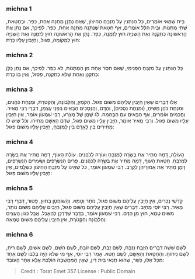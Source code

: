 
### michna 1
בֵּית שַׁמַּאי אוֹמְרִים, כָּל הַנִּתָּנִין עַל מִזְבֵּחַ הַחִיצוֹן, שֶׁאִם נְתָנָן מַתָּנָה אַחַת, כִּפֵּר. וּבְחַטָּאת, שְׁתֵּי מַתָּנוֹת. וּבֵית הִלֵּל אוֹמְרִים, אַף חַטָּאת שֶׁנְּתָנָהּ מַתָּנָה אַחַת, כִּפֵּר. לְפִיכָךְ, אִם נָתַן אֶת הָרִאשׁוֹנָה כְתִקְנָהּ וְאֶת הַשְּׁנִיָּה חוּץ לִזְמַנָּהּ, כִּפֵּר. נָתַן אֶת הָרִאשׁוֹנָה חוּץ לִזְמַנָּהּ וְאֶת הַשְּׁנִיָּה חוּץ לִמְקוֹמָהּ, פִּגּוּל, וְחַיָּבִין עָלָיו כָּרֵת: 

### michna 2
כָּל הַנִּתָּנִין עַל מִזְבֵּחַ הַפְּנִימִי, שֶׁאִם חִסַּר אַחַת מִן הַמַּתָּנוֹת, לֹא כִפֵּר. לְפִיכָךְ, אִם נָתַן כֻּלָּן כְּתִקְנָן וְאַחַת שֶׁלֹּא כְתִקְנָהּ, פָּסוּל, וְאֵין בּוֹ כָרֵת: 

### michna 3
אֵלּוּ דְבָרִים שֶׁאֵין חַיָּבִין עֲלֵיהֶם מִשּׁוּם פִּגּוּל. הַקֹּמֶץ, וְהַלְּבוֹנָה, וְהַקְּטֹרֶת, וּמִנְחַת כֹּהֲנִים, וּמִנְחַת כֹּהֵן מָשִׁיחַ, (וּמִנְחַת נְסָכִים), וְהַדָּם, וְהַנְּסָכִים הַבָּאִים בִּפְנֵי עַצְמָן, דִּבְרֵי רַבִּי מֵאִיר. וַחֲכָמִים אוֹמְרִים, אַף הַבָּאִים עִם הַבְּהֵמָה. לֹג שֶׁמֶן שֶׁל מְצֹרָע, רַבִּי שִׁמְעוֹן אוֹמֵר, אֵין חַיָּבִין עָלָיו מִשּׁוּם פִּגּוּל. וְרַבִּי מֵאִיר אוֹמֵר, חַיָּבִין עָלָיו מִשּׁוּם פִּגּוּל, שֶׁדַּם הָאָשָׁם מַתִּירוֹ. וְכֹל שֶׁיֶּשׁ לוֹ מַתִּירִים בֵּין לָאָדָם בֵּין לַמִּזְבֵּחַ, חַיָּבִין עָלָיו מִשּׁוּם פִּגּוּל: 

### michna 4
הָעוֹלָה, דָּמָהּ מַתִּיר אֶת בְּשָׂרָהּ לַמִּזְבֵּחַ וְעוֹרָהּ לַכֹּהֲנִים. עוֹלַת הָעוֹף, דָּמָהּ מַתִּיר אֶת בְּשָׂרָהּ לַמִּזְבֵּחַ. חַטַּאת הָעוֹף, דָּמָהּ מַתִּיר אֶת בְּשָׂרָהּ לַכֹּהֲנִים. פָּרִים הַנִּשְׂרָפִים וּשְׂעִירִים הַנִּשְׂרָפִים, דָּמָן מַתִּיר אֶת אֵמוּרֵיהֶן לִקָּרֵב. רַבִּי שִׁמְעוֹן אוֹמֵר, כֹּל שֶׁאֵינוֹ עַל מִזְבֵּחַ הַחִיצוֹן כִּשְׁלָמִים, אֵין חַיָּבִין עָלָיו מִשּׁוּם פִּגּוּל: 

### michna 5
קָדְשֵׁי נָכְרִים, אֵין חַיָּבִין עֲלֵיהֶם מִשּׁוּם פִּגּוּל, נוֹתָר וְטָמֵא. וְהַשּׁוֹחֲטָן בַּחוּץ, פָּטוּר, דִּבְרֵי רַבִּי מֵאִיר. רַבִּי יוֹסֵי מְחַיֵּב. דְּבָרִים שֶׁאֵין חַיָּבִין עֲלֵיהֶם מִשּׁוּם פִּגּוּל, חַיָּבִים עֲלֵיהֶם מִשּׁוּם נוֹתָר, מִשּׁוּם טָמֵא, חוּץ מִן הַדָּם. רַבִּי שִׁמְעוֹן אוֹמֵר, בְּדָבָר שֶׁדַּרְכָּן לְהֵאָכֵל. אֲבָל כְּגוֹן הָעֵצִים וְהַלְּבוֹנָה וְהַקְּטֹרֶת, אֵין חַיָּבִין עֲלֵיהֶם מִשּׁוּם טֻמְאָה: 

### michna 6
לְשֵׁם שִׁשָּׁה דְבָרִים הַזֶּבַח נִזְבָּח, לְשֵׁם זֶבַח, לְשֵׁם זוֹבֵחַ, לְשֵׁם הַשֵּׁם, לְשֵׁם אִשִּׁים, לְשֵׁם רֵיחַ, לְשֵׁם נִיחוֹחַ. וְהַחַטָּאת וְהָאָשָׁם, לְשֵׁם חֵטְא. אָמַר רַבִּי יוֹסֵי, אַף מִי שֶׁלֹּא הָיָה בְלִבּוֹ לְשֵׁם אַחַד מִכָּל אֵלּוּ, כָּשֵׁר, שֶׁהוּא תְנַאי בֵּית דִּין, שֶׁאֵין הַמַּחֲשָׁבָה הוֹלֶכֶת אֶלָּא אַחַר הָעוֹבֵד: 

>Credit : Torat Emet 357
>License : Public Domain 